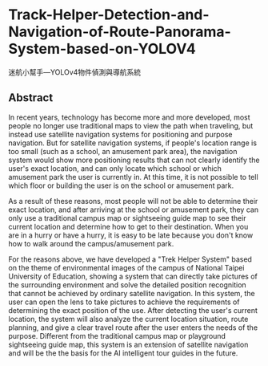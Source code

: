 # Track-Helper-Detection-and-Navigation-of-Route-Panorama-System-based-on-YOLOV4
迷航小幫手—YOLOv4物件偵測與導航系統

## Abstract
In recent years, technology has become more and more developed, most people no longer use traditional maps to view the path when traveling, but instead use satellite navigation systems for positioning and purpose navigation. But for satellite navigation systems, if people's location range is too small (such as a school, an amusement park area), the navigation system would show more positioning results that can not clearly identify the user's exact location, and can only locate which school or which amusement park the user is currently in. At this time, it is not possible to tell which floor or building the user is on the school or amusement park.

As a result of these reasons, most people will not be able to determine their exact location, and after arriving at the school or amusement park, they can only use a traditional campus map or sightseeing guide map to see their current location and determine how to get to their destination. When you are in a hurry or have a hurry, it is easy to be late because you don't know how to walk around the campus/amusement park.

For the reasons above, we have developed a "Trek Helper System" based on the theme of environmental images of the campus of National Taipei University of Education, showing a system that can directly take pictures of the surrounding environment and solve the detailed position recognition that cannot be achieved by ordinary satellite navigation. In this system, the user can open the lens to take pictures to achieve the requirements of determining the exact position of the use. After detecting the user's current location, the system will also analyze the current location situation, route planning, and give a clear travel route after the user enters the needs of the purpose. Different from the traditional campus map or playground sightseeing guide map, this system is an extension of satellite navigation and will be the the basis for the AI intelligent tour guides in the future.
